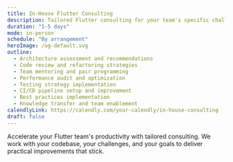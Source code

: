 ```yaml
---
title: In-House Flutter Consulting
description: Tailored Flutter consulting for your team's specific challenges. Architecture review, code assessment, and hands-on mentoring to accelerate your Flutter adoption.
duration: "1-5 days"
mode: in-person
schedule: "By arrangement"
heroImage: /og-default.svg
outline:
  - Architecture assessment and recommendations
  - Code review and refactoring strategies
  - Team mentoring and pair programming
  - Performance audit and optimization
  - Testing strategy implementation
  - CI/CD pipeline setup and improvement
  - Best practices implementation
  - Knowledge transfer and team enablement
calendlyLink: https://calendly.com/your-calendly/in-house-consulting
draft: false
---
```


Accelerate your Flutter team's productivity with tailored consulting. We work with your codebase, your challenges, and your goals to deliver practical improvements that stick.